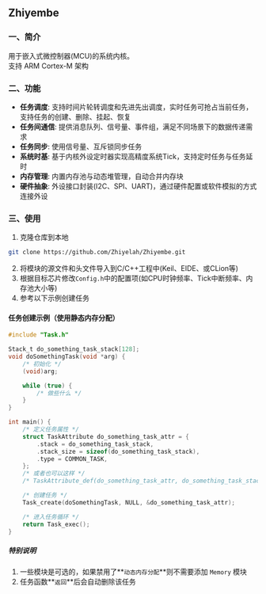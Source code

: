 ## Zhiyembe


### 一、简介
用于嵌入式微控制器(MCU)的系统内核。<br>
支持 ARM Cortex-M 架构

### 二、功能
- **任务调度**: 支持时间片轮转调度和先进先出调度，实时任务可抢占当前任务，支持任务的创建、删除、挂起、恢复
- **任务间通信**: 提供消息队列、信号量、事件组，满足不同场景下的数据传递需求
- **任务同步**: 使用信号量、互斥锁同步任务
- **系统时基**: 基于内核外设定时器实现高精度系统Tick，支持定时任务与任务延时
- **内存管理**: 内置内存池与动态堆管理，自动合并内存块
- **硬件抽象**: 外设接口封装(I2C、SPI、UART)，通过硬件配置或软件模拟的方式连接外设

### 三、使用
1. 克隆仓库到本地
```bash
git clone https://github.com/Zhiyelah/Zhiyembe.git
```
2. 将模块的源文件和头文件导入到C/C++工程中(Keil、EIDE、或CLion等)
3. 根据目标芯片修改`Config.h`中的配置项(如CPU时钟频率、Tick中断频率、内存池大小等) 
4. 参考以下示例创建任务

#### 任务创建示例（使用静态内存分配）
```C
#include "Task.h"

Stack_t do_something_task_stack[128];
void doSomethingTask(void *arg) {
    /* 初始化 */
    (void)arg;

    while (true) {
        /* 做些什么 */
    }
}

int main() {
    /* 定义任务属性 */
    struct TaskAttribute do_something_task_attr = {
        .stack = do_something_task_stack,
        .stack_size = sizeof(do_something_task_stack),
        .type = COMMON_TASK,
    };
    /* 或者也可以这样 */
    /* TaskAttribute_def(do_something_task_attr, do_something_task_stack, COMMON_TASK); */

    /* 创建任务 */
    Task_create(doSomethingTask, NULL, &do_something_task_attr);

    /* 进入任务循环 */
    return Task_exec();
}
```

##### 特别说明
1. 一些模块是可选的，如果禁用了**`动态内存分配`**则不需要添加 `Memory` 模块
2. 任务函数**`返回`**后会自动删除该任务
